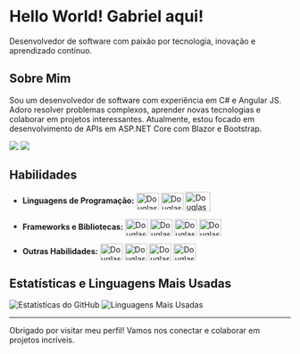 # Hello World! Gabriel aqui!

Desenvolvedor de software com paixão por tecnologia, inovação e aprendizado contínuo.
        
## Sobre Mim

Sou um desenvolvedor de software com experiência em C# e Angular JS. Adoro resolver problemas complexos, aprender novas tecnologias e colaborar em projetos interessantes. Atualmente, estou focado em desenvolvimento de APIs em ASP.NET Core com Blazor e Bootstrap.

<a href="https://www.linkedin.com/in/gabrielscamelo" target="_blank"><img src="https://img.shields.io/badge/-LinkedIn-%230077B5?style=for-the-badge&logo=linkedin&logoColor=white"     target="_blank"></a>
<a href = "mailto:gabriel.s.camelo@gmail.com"><img src="https://img.shields.io/badge/-Gmail-%23ff0000?style=for-the-badge&logo=gmail&logoColor=white" target="_blank"></a>


## Habilidades

- **Linguagens de Programação:**
          <img align="center" alt="Douglas4GR_Icon" height="30" width="40" src="https://cdn.jsdelivr.net/gh/devicons/devicon/icons/csharp/csharp-original.svg">
          <img align="center" alt="Douglas4GR_Icon" height="30" width="40" src="https://cdn.jsdelivr.net/gh/devicons/devicon/icons/c/c-original.svg">
          <img align="center" alt="Douglas4GR_Icon" height="35" width="45" src="https://cdn.jsdelivr.net/gh/devicons/devicon/icons/php/php-original.svg" /> 

- **Frameworks e Bibliotecas:**
        <img align="center" alt="Douglas4GR_Icon" height="30" width="40" src="https://cdn.jsdelivr.net/gh/devicons/devicon/icons/bootstrap/bootstrap-original.svg" />
        <img align="center" alt="Douglas4GR_Icon" height="30" width="40" src="https://cdn.jsdelivr.net/gh/devicons/devicon/icons/blazor/blazor-original.svg" />
        <img align="center" alt="Douglas4GR_Icon" height="30" width="40" src="https://cdn.jsdelivr.net/gh/devicons/devicon/icons/angularjs/angularjs-original.svg" />
        <img align="center" alt="Douglas4GR_Icon" height="30" width="40" src="https://cdn.jsdelivr.net/gh/devicons/devicon/icons/mysql/mysql-original.svg" />

- **Outras Habilidades:**
        <img align="center" alt="Douglas4GR_Icon" height="30" width="40" src="https://cdn.jsdelivr.net/gh/devicons/devicon/icons/vscode/vscode-original.svg" />
        <img align="center" alt="Douglas4GR_Icon" height="30" width="40" src="https://cdn.jsdelivr.net/gh/devicons/devicon/icons/visualstudio/visualstudio-original.svg" />
        <img align="center" alt="Douglas4GR_Icon" height="30" width="40" src="https://cdn.jsdelivr.net/gh/devicons/devicon/icons/git/git-original.svg" />
        <img align="center" alt="Douglas4GR_Icon" height="30" width="40" src="https://cdn.jsdelivr.net/gh/devicons/devicon/icons/tortoisegit/tortoisegit-original.svg" />
        
## Estatísticas e Linguagens Mais Usadas

![Estatísticas do GitHub](https://github-readme-stats.vercel.app/api?username=GabrielSCamelo&show_icons=true&theme=radical)
![Linguagens Mais Usadas](https://github-readme-stats.vercel.app/api/top-langs/?username=GabrielSCamelo&layout=compact&theme=radical)

---

Obrigado por visitar meu perfil! Vamos nos conectar e colaborar em projetos incríveis.
